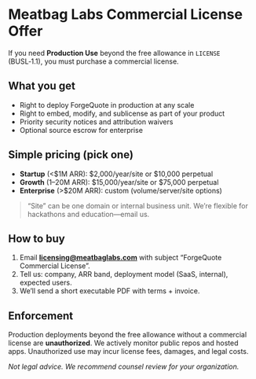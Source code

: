 # Meatbag Labs Commercial License Offer

If you need **Production Use** beyond the free allowance in `LICENSE` (BUSL‑1.1), you must purchase a commercial license.

## What you get
- Right to deploy ForgeQuote in production at any scale
- Right to embed, modify, and sublicense as part of your product
- Priority security notices and attribution waivers
- Optional source escrow for enterprise

## Simple pricing (pick one)
- **Startup** (<$1M ARR): $2,000/year/site or $10,000 perpetual
- **Growth** ($1–$20M ARR): $15,000/year/site or $75,000 perpetual
- **Enterprise** (>$20M ARR): custom (volume/server/site options)

> “Site” can be one domain or internal business unit. We’re flexible for hackathons and education—email us.

## How to buy
1. Email **licensing@meatbaglabs.com** with subject “ForgeQuote Commercial License”.
2. Tell us: company, ARR band, deployment model (SaaS, internal), expected users.
3. We’ll send a short executable PDF with terms + invoice.

## Enforcement
Production deployments beyond the free allowance without a commercial license are **unauthorized**. We actively monitor public repos and hosted apps. Unauthorized use may incur license fees, damages, and legal costs.

_Not legal advice. We recommend counsel review for your organization._
